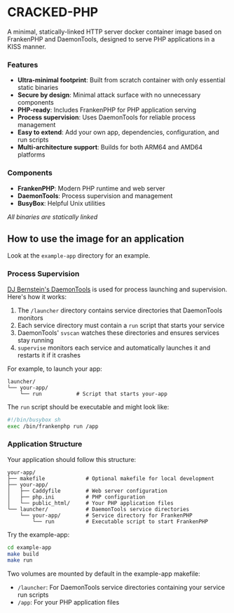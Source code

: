 # CRACKED-PHP

A minimal, statically-linked HTTP server docker container image based on FrankenPHP and DaemonTools, designed to serve PHP applications in a KISS manner.

### Features
- **Ultra-minimal footprint**: Built from scratch container with only essential static binaries
- **Secure by design**: Minimal attack surface with no unnecessary components
- **PHP-ready**: Includes FrankenPHP for PHP application serving
- **Process supervision**: Uses DaemonTools for reliable process management
- **Easy to extend**: Add your own app, dependencies, configuration, and run scripts
- **Multi-architecture support**: Builds for both ARM64 and AMD64 platforms

### Components
- **FrankenPHP**: Modern PHP runtime and web server
- **DaemonTools**: Process supervision and management
- **BusyBox**: Helpful Unix utilities

*All binaries are statically linked*

## How to use the image for an application
Look at the `example-app` directory for an example.

### Process Supervision
[DJ Bernstein's DaemonTools](https://cr.yp.to/daemontools.html) is used for process launching and supervision. Here's how it works:

1. The `/launcher` directory contains service directories that DaemonTools monitors
2. Each service directory must contain a `run` script that starts your service
3. DaemonTools' `svscan` watches these directories and ensures services stay running
4. `supervise` monitors each service and automatically launches it and restarts it if it crashes

For example, to launch your app:
```
launcher/
└── your-app/
    └── run           # Script that starts your-app
```

The `run` script should be executable and might look like:
```bash
#!/bin/busybox sh
exec /bin/frankenphp run /app
```

### Application Structure
Your application should follow this structure:
```
your-app/
├── makefile             # Optional makefile for local development
├── your-app/            
│   ├── Caddyfile        # Web server configuration
│   ├── php.ini          # PHP configuration
│   └── public_html/     # Your PHP application files
└── launcher/            # DaemonTools service directories
    └── your-app/        # Service directory for FrankenPHP
        └── run          # Executable script to start FrankenPHP
```

Try the example-app:
```bash
cd example-app
make build
make run
```

Two volumes are mounted by default in the example-app makefile:
- `/launcher`: For DaemonTools service directories containing your service run scripts
- `/app`: For your PHP application files